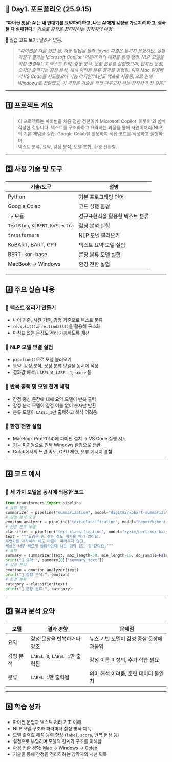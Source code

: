 ## 📘 Day1. 포트폴리오 (25.9.15)
**“파이썬 첫날: AI는 내 연대기를 요약하려 하고, 나는 AI에게 감정을 가르치려 하고, 결국 둘 다 실패한다.”** 
_기술로 감정을 정리하려는 창작자의 여정_

📂 실습 코드 보기: 날려서 없음.
> _“파이썬을 처음 접한 날, 저장 방법을 몰라 .ipynb 파일은 남기지 못했지만, 실험 과정과 결과는 Microsoft Copilot ‘이롯이’와의 대화를 통해 정리.
    NLP 모델을 직접 연결해보고 텍스트 요약, 감정 분석, 문장 분류를 실험했으며, 반복된 문장, 숫자만 출력되는 감정 분석, 해석 어려운 분류 결과를 경험함.
이후 Mac 환경에서 VS Code를 시도했으나 기능 미지원(14년도 맥프로 사용중)으로 인해 Windows로 전환했고, 이 과정은 기술을 직접 다루고자 하는 창작자의 첫 걸음.”_

---
## 1️⃣ 프로젝트 개요
> 이 프로젝트는 파이썬을 처음 접한 정현이가 Microsoft Copilot ‘이롯이’와 함께 작성한 것입니다.
> 텍스트를 구조화하고 요약하는 과정을 통해 자연어처리(NLP)의 기본 개념을 실습.
> Google Colab을 활용하여 직접 코드를 작성하고 실행하며,  
> 텍스트 분류, 요약, 감정 분석, 모델 조합, 환경 전환함.
 
---
## 2️⃣ 사용 기술 및 도구
| 기술/도구 | 설명 |
|-----------|------|
| Python | 기본 프로그래밍 언어 |
| Google Colab | 코드 실행 환경 |
| `re` 모듈 | 정규표현식을 활용한 텍스트 분류 |
| `TextBlob`, `KcBERT`, `KoElectra` | 감정 분석 실험 |
| `transformers` | NLP 모델 불러오기 |
| KoBART, BART, GPT | 텍스트 요약 모델 실험 |
| BERT-kor-base | 문장 분류 모델 실험 |
| MacBook → Windows | 환경 전환 실험 |
---
## 3️⃣ 주요 실습 내용
### 🔹 텍스트 정리기 만들기
- 나이 기준, 사건 기준, 감정 기준으로 텍스트 분류
- `re.split()`과 `re.findall()`을 활용해 구조화
- 마침표 없는 문장도 정리 가능하도록 개선
### 🔹 NLP 모델 연결 실험
- `pipeline()`으로 모델 불러오기
- 요약, 감정 분석, 문장 분류 모델을 동시에 적용
- 결과값 해석: `LABEL_0`, `LABEL_1`, `score` 등
### 🔹 반복 출력 및 모델 한계 체험
- 감정 중심 문장에 대해 요약 모델이 반복 출력
- 감정 분석 모델이 감정 이름 없이 숫자만 반환
- 분류 모델이 `LABEL_1`만 출력하고 해석 어려움
### 🔹 환경 전환 실험
- MacBook Pro(2014)에 파이썬 설치 → VS Code 실행 시도
- 기능 미지원으로 인해 Windows 환경으로 전환
- Colab에서의 느린 속도, GPU 제한, 오류 메시지 경험
---
## 4️⃣ 코드 예시
### 📌 세 가지 모델을 동시에 적용한 코드
```python
from transformers import pipeline
# 요약 모델
summarizer = pipeline("summarization", model="digit82/kobart-summarization")
# 감정 분석 모델
emotion_analyzer = pipeline("text-classification", model="beomi/kcbert-base")
# 문장 분류 모델
classifier = pipeline("text-classification", model="kykim/bert-kor-base")
text = """요즘은 숨 쉬는 것도 버거울 때가 있어요.
무언가를 시작하려 해도 마음이 따라주지 않고,
세상은 너무 빠르게 돌아가는데 나는 멈춰 있는 것 같아요."""
# 요약
summary = summarizer(text, max_length=50, min_length=10, do_sample=False)
print("📝 요약:", summary[0]['summary_text'])
# 감정 분석
emotion = emotion_analyzer(text)
print("💬 감정 분석:", emotion)
# 문장 분류
category = classifier(text)
print("📂 문장 분류:", category)
```
---
## 5️⃣ 결과 분석 요약
| 모델 | 결과 경향 | 문제점 |
|------|-----------|--------|
| 요약 | 감정 문장을 반복하거나 강조 | 뉴스 기반 모델이 감정 중심 문장에 과몰입 |
| 감정 분석 | `LABEL_0`, `LABEL_1`만 출력됨 | 감정 이름 미정의, 추가 학습 필요 |
| 분류 | `LABEL_1`만 출력됨 | 의미 해석 어려움, 훈련 데이터 불일치 |
---
## 6️⃣ 학습 성과
- 파이썬 문법과 텍스트 처리 기초 이해  
- NLP 모델 구조와 파라미터 설정 방식 체득  
- 모델 출력값 해석 능력 향상 (`label`, `score`, 반복 현상 등)  
- 실전으로 부딪히며 모델의 한계와 구조를 이해함  
- 환경 전환 경험: Mac → Windows → Colab  
- 기술을 통해 감정을 정리하려는 창작자의 시선 획득

